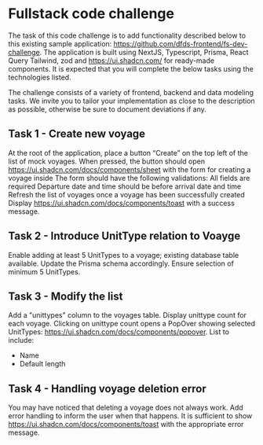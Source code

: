 # Fullstack code challenge

The task of this code challenge is to add functionality described below to this existing sample application: https://github.com/dfds-frontend/fs-dev-challenge. The application is built using NextJS, Typescript, Prisma, React Query Tailwind, zod and https://ui.shadcn.com/ for ready-made components. It is expected that you will complete the below tasks using the technologies listed.

The challenge consists of a variety of frontend, backend and data modeling tasks. We invite you to tailor your implementation as close to the description as possible, otherwise be sure to document deviations if any. 

## Task 1 - Create new voyage
At the root of the application, place a button “Create” on the top left of the list of mock voyages.
When pressed, the button should open https://ui.shadcn.com/docs/components/sheet with the form for creating a voyage inside
The form should have the following validations:
All fields are required
Departure date and time should be before arrival date and time
Refresh the list of voyages once a voyage has been successfully created
Display https://ui.shadcn.com/docs/components/toast with a success message.

## Task 2 - Introduce UnitType relation to Voayge
Enable adding at least 5 UnitTypes to a voyage; existing database table available.
Update the Prisma schema accordingly.
Ensure selection of minimum 5 UnitTypes.

## Task 3 - Modify the list
Add a "unittypes" column to the voyages table.
Display unittype count for each voyage.
Clicking on unittype count opens a PopOver showing selected UnitTypes: https://ui.shadcn.com/docs/components/popover.
List to include:
* Name
* Default length

## Task 4 - Handling voyage deletion error
You may have noticed that deleting a voyage does not always work. Add error handling to inform the user when that happens. It is sufficient to show https://ui.shadcn.com/docs/components/toast with the appropriate error message.
